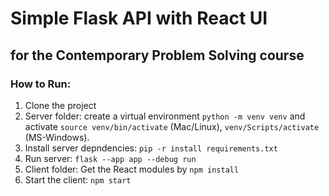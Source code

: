 # Simple Flask API with React UI

## for the Contemporary Problem Solving course

### How to Run:

1. Clone the project
1. Server folder: create a virtual environment ```python -m venv venv``` and activate  ```source venv/bin/activate``` (Mac/Linux), ```venv/Scripts/activate``` (MS-Windows). 
1. Install server depndencies: ```pip -r install requirements.txt```
1. Run server: ```flask --app app --debug run```
1. Client folder: Get the React modules by ```npm install```
1. Start the client: ```npm start```